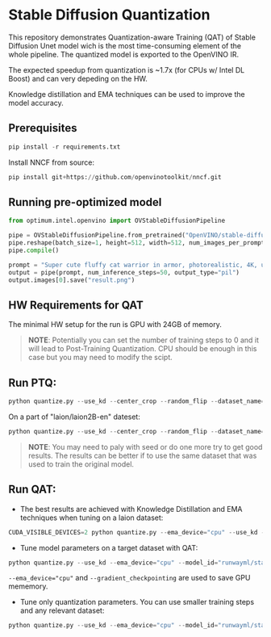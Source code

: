 # Stable Diffusion Quantization
This repository demonstrates Quantization-aware Training (QAT) of Stable Diffusion Unet model wich is the most time-consuming element of the whole pipeline. The quantized model is exported to the OpenVINO IR.

The expected speedup from quantization is ~1.7x (for CPUs w/ Intel DL Boost) and can very depeding on the HW.

Knowledge distillation and EMA techniques can be used to improve the model accuracy.

## Prerequisites
```python
pip install -r requirements.txt
```

Install NNCF from source:
```python
pip install git+https://github.com/openvinotoolkit/nncf.git
```

## Running pre-optimized model
```python
from optimum.intel.openvino import OVStableDiffusionPipeline

pipe = OVStableDiffusionPipeline.from_pretrained("OpenVINO/stable-diffusion-1-5-quantized", compile=False)
pipe.reshape(batch_size=1, height=512, width=512, num_images_per_prompt=1)
pipe.compile()

prompt = "Super cute fluffy cat warrior in armor, photorealistic, 4K, ultra detailed, vray rendering, unreal engine"
output = pipe(prompt, num_inference_steps=50, output_type="pil")
output.images[0].save("result.png")
```

## HW Requirements for QAT
The minimal HW setup for the run is GPU with 24GB of memory.

>**NOTE**: Potentially you can set the number of training steps to 0 and it will lead to Post-Training Quantization. CPU should be enough in this case but you may need to modify the scipt.

## Run PTQ:
```python
python quantize.py --use_kd --center_crop --random_flip --dataset_name="lambdalabs/pokemon-blip-captions" --max_train_steps=0 --model_id="runwayml/stable-diffusion-v1-5"
```

On a part of "laion/laion2B-en" dateset:
```python
python quantize.py --use_kd --center_crop --random_flip --dataset_name="laion/laion2B-en" --model_id="stabilityai/stable-diffusion-2-1" --max_train_samples=800 --opt_init_steps=800 --dataloader_num_workers=6
```

>**NOTE**: You may need to paly with seed or do one more try to get good results. The results can be better if to use the same dataset that was used to train the original model.

## Run QAT:

* The best results are achieved with Knowledge Distillation and EMA techniques when tuning on a laion dataset:
```python
CUDA_VISIBLE_DEVICES=2 python quantize.py --ema_device="cpu" --use_kd --center_crop --random_flip --dataset_name="laion/laion2B-en" --max_train_steps=4096  --model_id="runwayml/stable-diffusion-v1-5" --max_train_samples=10000 --dataloader_num_workers=8 --gradient_checkpointing --output_dir=sd-1-5-quantied-laion
```

* Tune model parameters on a target dataset with QAT:
```python
python quantize.py --use_kd --ema_device="cpu" --model_id="runwayml/stable-diffusion-v1-5" --center_crop --random_flip --gradient_checkpointing --scale_lr  --dataloader_num_workers=8 --dataset_name="lambdalabs/pokemon-blip-captions" 
```

`--ema_device="cpu"` and `--gradient_checkpointing` are used to save GPU mememory.

* Tune only quantization parameters. You can use smaller training steps and any relevant dataset:
```python
python quantize.py --use_kd --ema_device="cpu" --model_id="runwayml/stable-diffusion-v1-5" --center_crop --random_flip --gradient_checkpointing --scale_lr --dataloader_num_workers=8 --dataset_name="lambdalabs/pokemon-blip-captions" --tune_quantizers_only 
```


